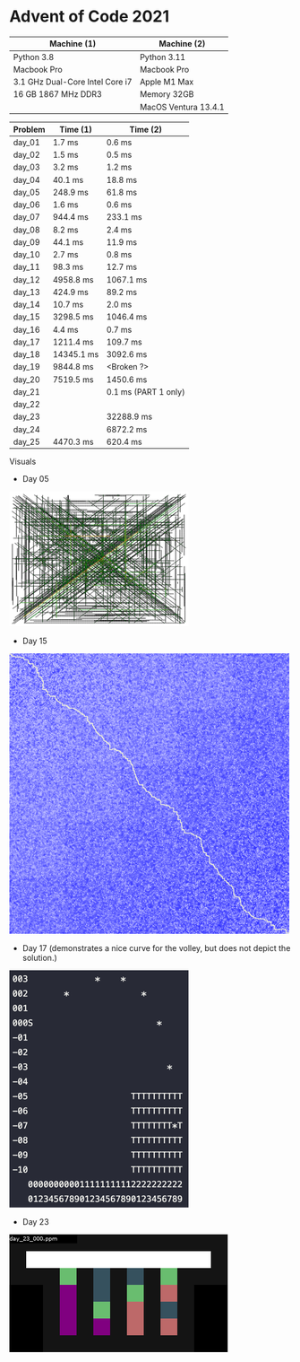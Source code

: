 # Advent of Code 2021

| Machine (1)                     | Machine (2)          |
|---------------------------------|----------------------|
| Python 3.8                      | Python 3.11          |
| Macbook Pro                     | Macbook Pro          |
| 3.1 GHz Dual-Core Intel Core i7 | Apple M1 Max         |
| 16 GB 1867 MHz DDR3             | Memory 32GB          |
|                                 | MacOS Ventura 13.4.1 |


| Problem | Time (1)   | Time (2)             |
|---------|------------|----------------------|
| day_01  | 1.7 ms     | 0.6 ms               |
| day_02  | 1.5 ms     | 0.5 ms               |
| day_03  | 3.2 ms     | 1.2 ms               |
| day_04  | 40.1 ms    | 18.8 ms              |
| day_05  | 248.9 ms   | 61.8 ms              |
| day_06  | 1.6 ms     | 0.6 ms               |
| day_07  | 944.4 ms   | 233.1 ms             |
| day_08  | 8.2 ms     | 2.4 ms               |
| day_09  | 44.1 ms    | 11.9 ms              |
| day_10  | 2.7 ms     | 0.8 ms               |
| day_11  | 98.3 ms    | 12.7 ms              |
| day_12  | 4958.8 ms  | 1067.1 ms            |
| day_13  | 424.9 ms   | 89.2 ms              |
| day_14  | 10.7 ms    | 2.0 ms               |
| day_15  | 3298.5 ms  | 1046.4 ms            |
| day_16  | 4.4 ms     | 0.7 ms               |
| day_17  | 1211.4 ms  | 109.7 ms             |
| day_18  | 14345.1 ms | 3092.6 ms            |
| day_19  | 9844.8 ms  | <Broken ?>           |
| day_20  | 7519.5 ms  | 1450.6 ms            |
| day_21  |            | 0.1 ms (PART 1 only) |
| day_22  |            |                      |
| day_23  |            | 32288.9 ms           |
| day_24  |            | 6872.2 ms            |
| day_25  | 4470.3 ms  | 620.4 ms             |


Visuals
- Day 05

![](visuals/day_05.png)

- Day 15

![](visuals/day_15.png)

- Day 17 (demonstrates a nice curve for the volley, but does not depict the solution.)

![](visuals/day_17.png)

- Day 23

![](visuals/day_23.gif)
